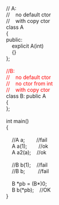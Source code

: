 <div><br />// A: <br />//&nbsp;&nbsp; &nbsp;no default ctor<br />//&nbsp;&nbsp; &nbsp;with copy ctor<br />class A<br />{<br />public: <br />&nbsp;&nbsp; &nbsp;explicit A(int)<br />&nbsp;&nbsp; &nbsp;{}<br />};<br /><br /><span style="color: red;">//B:</span><br /><span style="color: red;">//&nbsp;&nbsp; &nbsp;no default ctor</span><br /><span style="color: red;">//&nbsp;&nbsp; &nbsp;no ctor from int</span><br /><span style="color: red;">//&nbsp;&nbsp; &nbsp;with copy ctor</span><br />class B: public A<br />{<br />};<br /><br />int main()<br />{<br />&nbsp;&nbsp; &nbsp;<br />&nbsp;&nbsp; &nbsp;//A a;&nbsp;&nbsp; &nbsp;&nbsp;&nbsp; &nbsp;//fail<br />&nbsp;&nbsp; &nbsp;A a(1);&nbsp;&nbsp; &nbsp;&nbsp;&nbsp; &nbsp;//ok<br />&nbsp;&nbsp; &nbsp;A a2(a);&nbsp;&nbsp; &nbsp;//ok<br />&nbsp;&nbsp; &nbsp;<br />&nbsp;&nbsp; &nbsp;//B b(1);&nbsp;&nbsp; &nbsp;//fail<br />&nbsp;&nbsp; &nbsp;//B b; &nbsp;&nbsp; &nbsp;&nbsp;&nbsp; &nbsp;//fail<br />&nbsp;&nbsp; &nbsp;<br />&nbsp;&nbsp; &nbsp;B *pb = (B*)0;<br />&nbsp;&nbsp; &nbsp;B b(*pb);&nbsp;&nbsp; &nbsp;//OK<br />}<br /></div>